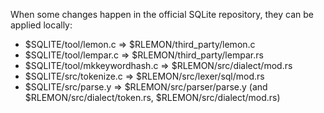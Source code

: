 When some changes happen in the official SQLite repository,
they can be applied locally:
 - $SQLITE/tool/lemon.c => $RLEMON/third_party/lemon.c
 - $SQLITE/tool/lempar.c => $RLEMON/third_party/lempar.rs
 - $SQLITE/tool/mkkeywordhash.c => $RLEMON/src/dialect/mod.rs
 - $SQLITE/src/tokenize.c => $RLEMON/src/lexer/sql/mod.rs
 - $SQLITE/src/parse.y => $RLEMON/src/parser/parse.y (and $RLEMON/src/dialect/token.rs, $RLEMON/src/dialect/mod.rs)
